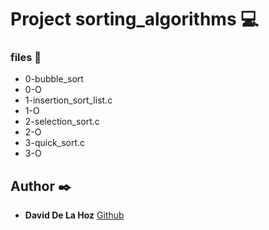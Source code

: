 # Project sorting_algorithms :computer:

### files :page_facing_up:

* 0-bubble_sort
* 0-O
* 1-insertion_sort_list.c
* 1-O
* 2-selection_sort.c
* 2-O
* 3-quick_sort.c
* 3-O

## Author :black_nib:

* **David De La Hoz** [Github](https://github.com/daviddlhz)